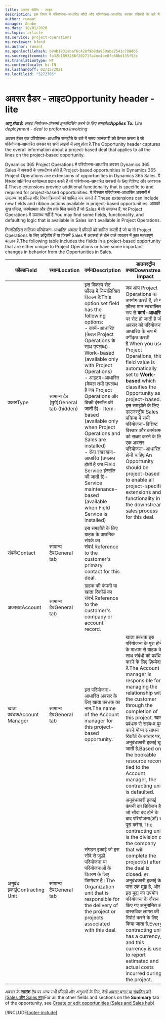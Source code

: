 ```yaml
---
title: अवसर सेटिंग - लाइट
description: इस विषय में परियोजना-आधारित सौदों और परियोजना-आधारित अवसर पंक्तियों के बारे में जानकारी दी गई है.
author: rumant
manager: Annbe
ms.date: 10/01/2020
ms.topic: article
ms.service: project-operations
ms.reviewer: kfend
ms.author: rumant
ms.openlocfilehash: b84b1831abaf6c428f9b8da959abe2541c788db6
ms.sourcegitcommit: fa32b1893286f20271fa4ec4be8fc68bd135f53c
ms.translationtype: HT
ms.contentlocale: hi-IN
ms.lasthandoff: 02/15/2021
ms.locfileid: "5272705"
---
```

# <a name="opportunity-header---lite"></a><span data-ttu-id="d4c0d-103">अवसर हैडर - लाइट</span><span class="sxs-lookup"><span data-stu-id="d4c0d-103">Opportunity header - lite</span></span>

<span data-ttu-id="d4c0d-104">_**लागू होता है:** लाइट नियोजन-प्रोफार्मा इनवॉयसिंग करने के लिए समझौता_</span><span class="sxs-lookup"><span data-stu-id="d4c0d-104">_**Applies To:** Lite deployment - deal to proforma invoicing_</span></span>

<span data-ttu-id="d4c0d-105">अवसर हेडर एक परियोजना-आधारित समझौते के बारे में समग्र जानकारी को कैप्चर करता है जो परियोजना-आधारित अवसर पर सभी लाइनों में लागू होता है.</span><span class="sxs-lookup"><span data-stu-id="d4c0d-105">The Opportunity header captures the overall information about a project-based deal that applies to all the lines on the project-based opportunity.</span></span>

<span data-ttu-id="d4c0d-106">Dynamics 365 Project Operations में परियोजना-आधारित अवसर Dynamics 365 Sales में अवसरों के एक्सटेंशन होते हैं.</span><span class="sxs-lookup"><span data-stu-id="d4c0d-106">Project-based opportunities in Dynamics 365 Project Operations are extensions of opportunities in Dynamics 365 Sales.</span></span> <span data-ttu-id="d4c0d-107">ये विस्तार अतिरिक्त कार्यक्षमता प्रदान करते हैं जो परियोजना-आधारित अवसरों के लिए विशिष्ट और आवश्यक हैं.</span><span class="sxs-lookup"><span data-stu-id="d4c0d-107">These extensions provide additional functionality that is specific to and required for project-based opportunities.</span></span> <span data-ttu-id="d4c0d-108">ये विस्तार परियोजना-आधारित अवसरों में उपलब्ध नए फ़ील्ड और रिबन क्रियाओं को शामिल कर सकते हैं.</span><span class="sxs-lookup"><span data-stu-id="d4c0d-108">These extensions can include new fields and ribbon actions available in project-based opportunities.</span></span> <span data-ttu-id="d4c0d-109">आपको कुछ फ़ील्ड, कार्यक्षमता और दोष तर्क मिल सकते हैं जो Sales में तो उपलब्ध हैं, पर Project Operations में उपलब्ध नहीं है.</span><span class="sxs-lookup"><span data-stu-id="d4c0d-109">You may find some fields, functionality, and defaulting logic that is available in Sales isn't available in Project Operations.</span></span>

<span data-ttu-id="d4c0d-110">निम्नलिखित तालिका परियोजना-आधारित अवसर में फ़ील्डों को शामिल करती है जो या तो Project Operations के लिए अद्वितीय हैं या जिसमें Sales में अवसरों से होने वाले व्यवहार में कुछ महत्वपूर्ण बदलाव हैं.</span><span class="sxs-lookup"><span data-stu-id="d4c0d-110">The following table includes the fields in a project-based opportunity that are either unique to Project Operations or have some important changes in behavior from the Opportunities in Sales.</span></span>

| <span data-ttu-id="d4c0d-111">**फ़ील्ड**</span><span class="sxs-lookup"><span data-stu-id="d4c0d-111">**Field**</span></span> | <span data-ttu-id="d4c0d-112">**स्थान**</span><span class="sxs-lookup"><span data-stu-id="d4c0d-112">**Location**</span></span> | <span data-ttu-id="d4c0d-113">**वर्णन**</span><span class="sxs-lookup"><span data-stu-id="d4c0d-113">**Description**</span></span> | <span data-ttu-id="d4c0d-114">**डाउनस्ट्रीम प्रभाव**</span><span class="sxs-lookup"><span data-stu-id="d4c0d-114">**Downstream impact**</span></span> |
| --- | --- | --- | --- |
| <span data-ttu-id="d4c0d-115">प्रकार</span><span class="sxs-lookup"><span data-stu-id="d4c0d-115">Type</span></span> | <span data-ttu-id="d4c0d-116">सामान्य टैब (छुपे)</span><span class="sxs-lookup"><span data-stu-id="d4c0d-116">General tab (hidden)</span></span> | <span data-ttu-id="d4c0d-117">इस विकल्प सेट फ़ील्ड में निम्नलिखित विकल्प हैं:</span><span class="sxs-lookup"><span data-stu-id="d4c0d-117">This option set field has the following options:</span></span></br><span data-ttu-id="d4c0d-118">- कार्य-आधारित (केवल Project Operations के साथ उपलब्ध)</span><span class="sxs-lookup"><span data-stu-id="d4c0d-118">- Work-based (available only with Project Operations)</span></span></br><span data-ttu-id="d4c0d-119">- आइटम-आधारित (केवल तभी उपलब्ध है जब Project Operations और बिक्री इंस्टॉल की जाती है)</span><span class="sxs-lookup"><span data-stu-id="d4c0d-119">- Item-based (available only when Project Operations and Sales are installed)</span></span></br><span data-ttu-id="d4c0d-120">- सेवा रखरखाव-आधारित (उपलब्ध होती है जब Field Service इंस्टॉल की जाती है)</span><span class="sxs-lookup"><span data-stu-id="d4c0d-120">- Service maintenance-based (available when Field Service is installed)</span></span> | <span data-ttu-id="d4c0d-121">जब आप Project Operations का उपयोग करते हैं, तो यह फ़ील्ड मान स्वचालित रूप से **कार्य-आधारित** पर सेट हो जाती है जो अवसर को परियोजना-आधारित के रूप में वर्गीकृत करती है.</span><span class="sxs-lookup"><span data-stu-id="d4c0d-121">When you use Project Operations, this field value is automatically set to **Work-based** which classifies the Opportunity as project-based.</span></span> <span data-ttu-id="d4c0d-122">इस समझौते के लिए डाउनस्ट्रीम Sales प्रक्रिया में सभी परियोजना-विशिष्ट विस्तार और कार्यक्षमता को सक्षम करने के लिए एक अवसर परियोजना-आधारित होनी चाहिए.</span><span class="sxs-lookup"><span data-stu-id="d4c0d-122">An Opportunity should be project-based to enable all project-specific extensions and functionality in the downstream sales process for this deal.</span></span> |
| <span data-ttu-id="d4c0d-123">संपर्क</span><span class="sxs-lookup"><span data-stu-id="d4c0d-123">Contact</span></span> | <span data-ttu-id="d4c0d-124">सामान्य टैब</span><span class="sxs-lookup"><span data-stu-id="d4c0d-124">General tab</span></span> | <span data-ttu-id="d4c0d-125">इस समझौते के लिए ग्राहक के प्राथमिक संपर्क का संदर्भ.</span><span class="sxs-lookup"><span data-stu-id="d4c0d-125">Reference to the customer's primary contact for this deal.</span></span> | |
| <span data-ttu-id="d4c0d-126">अकाउंट</span><span class="sxs-lookup"><span data-stu-id="d4c0d-126">Account</span></span> | <span data-ttu-id="d4c0d-127">सामान्य टैब</span><span class="sxs-lookup"><span data-stu-id="d4c0d-127">General tab</span></span> | <span data-ttu-id="d4c0d-128">ग्राहक की कंपनी या खाता रिकॉर्ड का संदर्भ.</span><span class="sxs-lookup"><span data-stu-id="d4c0d-128">Reference to the customer's company or account record.</span></span> | |
| <span data-ttu-id="d4c0d-129">खाता प्रबंधक</span><span class="sxs-lookup"><span data-stu-id="d4c0d-129">Account Manager</span></span> | <span data-ttu-id="d4c0d-130">सामान्य टैब</span><span class="sxs-lookup"><span data-stu-id="d4c0d-130">General tab</span></span> | <span data-ttu-id="d4c0d-131">इस परियोजना-आधारित अवसर के लिए खाता प्रबंधक का नाम.</span><span class="sxs-lookup"><span data-stu-id="d4c0d-131">The name of the Account manager for this project-based opportunity.</span></span> | <span data-ttu-id="d4c0d-132">खाता प्रबंधक इस परियोजना के पूरा होने के माध्यम से ग्राहक के साथ संबंधों को प्रबंधित करने के लिए ज़िम्मेदार है.</span><span class="sxs-lookup"><span data-stu-id="d4c0d-132">The Account manager is responsible for managing the relationship with the customer through the completion of this project.</span></span> <span data-ttu-id="d4c0d-133">खाता प्रबंधक से सहबध्द बुक करने योग्य संसाधन रिकॉर्ड के आधार पर, अनुबंधकारी इकाई चूक जाती है.</span><span class="sxs-lookup"><span data-stu-id="d4c0d-133">Based on the bookable resource record tied to the Account manager, the contracting unit is defaulted.</span></span> |
| <span data-ttu-id="d4c0d-134">अनुबंध इकाई</span><span class="sxs-lookup"><span data-stu-id="d4c0d-134">Contracting Unit</span></span> | <span data-ttu-id="d4c0d-135">सामान्य टैब</span><span class="sxs-lookup"><span data-stu-id="d4c0d-135">General tab</span></span> | <span data-ttu-id="d4c0d-136">संगठन इकाई जो इस सौदे से जुड़ी परियोजना या परियोजनाओं के वितरण के लिए जिम्मेदार है।</span><span class="sxs-lookup"><span data-stu-id="d4c0d-136">The Organization unit that is responsible for the delivery of the project or projects associated with this deal.</span></span> | <span data-ttu-id="d4c0d-137">अनुबंधकारी इकाई कंपनी का डिविजन है जो सौदा बंद होने के बाद परियोजना(ओं) को पूरा करेगा.</span><span class="sxs-lookup"><span data-stu-id="d4c0d-137">The contracting unit is the division of the company that will complete the project(s) after the deal is closed.</span></span> <span data-ttu-id="d4c0d-138">हर अनुबंधकारी इकाई के पास एक मुद्रा है, और इस मुद्रा का उपयोग परियोजना के दौरान किए गए अनुमानित और वास्तविक लागत की रिपोर्ट करने के लिए किया जाता है.</span><span class="sxs-lookup"><span data-stu-id="d4c0d-138">Every contracting unit has a currency, and this currency is used to report estimated and actual costs incurred during the project.</span></span> |

<span data-ttu-id="d4c0d-139">अवसर के **सारांश** टैब पर अन्य सभी फ़ील्डों और अनुभागों के लिए, देखें [अवसर बनाएं या संपादित करें (Sales और Sales हब)](https://docs.microsoft.com/dynamics365/sales-enterprise/create-edit-opportunity-sales)</span><span class="sxs-lookup"><span data-stu-id="d4c0d-139">For all the other fields and sections on the **Summary** tab of the opportunity, see [Create or edit opportunities (Sales and Sales hub)](https://docs.microsoft.com/dynamics365/sales-enterprise/create-edit-opportunity-sales)</span></span>


[!INCLUDE[footer-include](../../includes/footer-banner.md)]